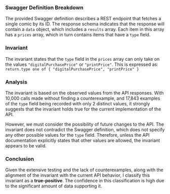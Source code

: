 ### Swagger Definition Breakdown
The provided Swagger definition describes a REST endpoint that fetches a single comic by its ID. The response schema indicates that the response will contain a `data` object, which includes a `results` array. Each item in this array has a `prices` array, which in turn contains items that have a `type` field.

### Invariant
The invariant states that the `type` field in the `prices` array can only take on the values `"digitalPurchasePrice"` or `"printPrice"`. This is expressed as:  
`return.type one of { "digitalPurchasePrice", "printPrice" }`

### Analysis
The invariant is based on the observed values from the API responses. With 10,000 calls made without finding a counterexample, and 17,843 examples of the `type` field being recorded with only 2 distinct values, it strongly suggests that the invariant holds true for the current implementation of the API. 

However, we must consider the possibility of future changes to the API. The invariant does not contradict the Swagger definition, which does not specify any other possible values for the `type` field. Therefore, unless the API documentation explicitly states that other values are allowed, the invariant appears to be valid.

### Conclusion
Given the extensive testing and the lack of counterexamples, along with the alignment of the invariant with the current API behavior, I classify this invariant as a **true-positive**. The confidence in this classification is high due to the significant amount of data supporting it.
